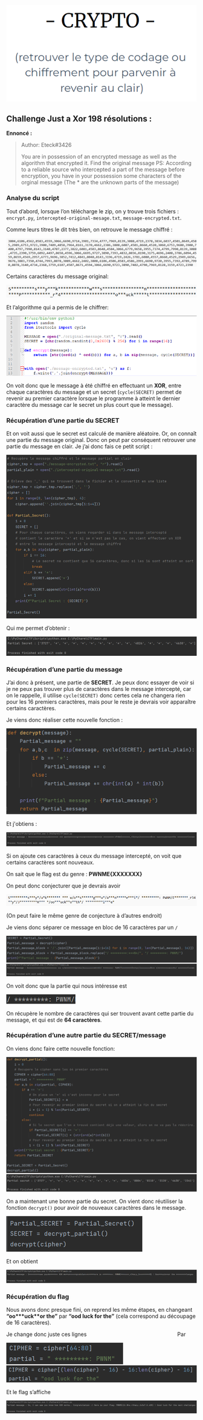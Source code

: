 <p align="center">
  <img src="./src/images/crypto.png"/>
</p>

## Challenge Just a Xor 198 résolutions :


**Ennoncé :**
>Author: Eteck#3426
>
>You are in possession of an encrypted message as well as the algorithm that encrypted it. Find the original message PS: According to a reliable source who intercepted a part of the message before encryption, you have in your possession some characters of the orginal message (The * are the unknown parts of the message)



### Analyse du script

Tout d’abord, lorsque l’on télécharge le zip, on y trouve trois fichiers : `encrypt.py`, `intercepted-original-mesage.txt`, `message-encrypted.txt`.

Comme leurs titres le dit très bien, on retrouve le message chiffré : 

<img src="./src/images/crypto_Intro_1.png"/>

Certains caractères du message original:

<img src="./src/images/crypto_Intro_2.png"/>

Et l’algorithme qui a permis de le chiffrer:

<img src="./src/images/crypto_Intro_3.png"/>

On voit donc que le message à été chiffré en effectuant un **XOR**, entre chaque caractères du message et un secret (`cycle(SECRET)` permet de revenir au premier caractère lorsque le programme à atteint le dernier caractère du message car le secret un plus court que le message).


### Récupération d’une partie du SECRET

Et on voit aussi que le secret est calculé de manière aléatoire. Or, on connaît une partie du message original. Donc on peut par conséquent retrouver une partie du message en clair.
Je j’ai donc fais ce petit script :

<img src="./src/images/crypto_Intro_4.png"/>

Qui me permet d’obtenir :

<img src="./src/images/crypto_Intro_5.png"/>


### Récupération d’une partie du message

J’ai donc à présent, une partie de **SECRET**. Je peux donc essayer de voir si je ne peux pas trouver plus de caractères dans le message intercepté, car on le rappelle, il utilise `cycle(SECRET)` donc certes cela ne changera rien pour les 16 premiers caractères, mais pour le reste je devrais voir apparaître certains caractères.

Je viens donc réaliser cette nouvelle fonction :

<img src="./src/images/crypto_Intro_6.png"/>

Et j'obtiens :

<img src="./src/images/crypto_Intro_7.png"/>

Si on ajoute ces caractères à ceux du message intercepté, on voit que certains caractères sont nouveaux.

On sait que le flag est du genre : **PWNME{XXXXXXX}**

On peut donc conjecturer que je devrais avoir 

<img src="./src/images/crypto_Intro_8.png"/>

(On peut faire le même genre de conjecture à d’autres endroit)

Je viens donc séparer ce message en bloc de 16 caractères par un `/`

<img src="./src/images/crypto_Intro_9.png"/>
<img src="./src/images/crypto_Intro_10.png"/>

On voit donc que la partie qui nous intéresse est 

<img src="./src/images/crypto_Intro_11.png"/>

On récupère le nombre de caractères qui ser trouvent avant cette partie du message, et qui est de **64 caractères**.


### Récupération d’une autre partie du SECRET/message

On viens donc faire cette nouvelle fonction:

<img src="./src/images/crypto_Intro_12.png"/>
<img src="./src/images/crypto_Intro_13.png"/>

On a maintenant une bonne partie du secret. On vient donc réutiliser la fonction `decrypt()` pour avoir de nouveaux caractères dans le message.

<img src="./src/images/crypto_Intro_14.png"/>

Et on obtient

<img src="./src/images/crypto_Intro_15.png"/>

### Récupération du flag

Nous avons donc presque fini, on reprend les même étapes, en changeant **“oo\*\*\*uck\*\*or the”** par **“ood luck for the”** (cela correspond au découpage de 16 caractères).

Je change donc juste ces lignes &nbsp;&nbsp;&nbsp;&nbsp;&nbsp;&nbsp;&nbsp;&nbsp;&nbsp;&nbsp;&nbsp;&nbsp;&nbsp;&nbsp;&nbsp;&nbsp;&nbsp;&nbsp;&nbsp;&nbsp;&nbsp;&nbsp;&nbsp;&nbsp;&nbsp;&nbsp;&nbsp;&nbsp;&nbsp;&nbsp;&nbsp;&nbsp;&nbsp;&nbsp;&nbsp;&nbsp;&nbsp;&nbsp;&nbsp;&nbsp;&nbsp;&nbsp;&nbsp;&nbsp;&nbsp;&nbsp;&nbsp;&nbsp;&nbsp;&nbsp;&nbsp;&nbsp;&nbsp;&nbsp;&nbsp;&nbsp;&nbsp;&nbsp;&nbsp;&nbsp;Par

<img src="./src/images/crypto_Intro_16.png"/>			<img src="./src/images/crypto_Intro_17.png"/>

Et le flag s’affiche

<img src="./src/images/crypto_Intro_18.png"/>